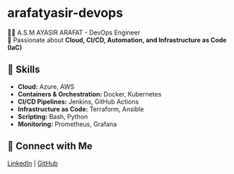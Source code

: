 # arafatyasir-devops
👨‍💻 A.S.M AYASIR ARAFAT - DevOps Engineer  
🚀 Passionate about **Cloud, CI/CD, Automation, and Infrastructure as Code (IaC)**  

## 📌 Skills  
- **Cloud:** Azure, AWS  
- **Containers & Orchestration:** Docker, Kubernetes  
- **CI/CD Pipelines:** Jenkins, GitHub Actions  
- **Infrastructure as Code:** Terraform, Ansible  
- **Scripting:** Bash, Python  
- **Monitoring:** Prometheus, Grafana  

## 🔗 Connect with Me  
[LinkedIn](https://www.linkedin.com/in/arafatyasir) | [GitHub](https://github.com/arafatyasir-devops)

